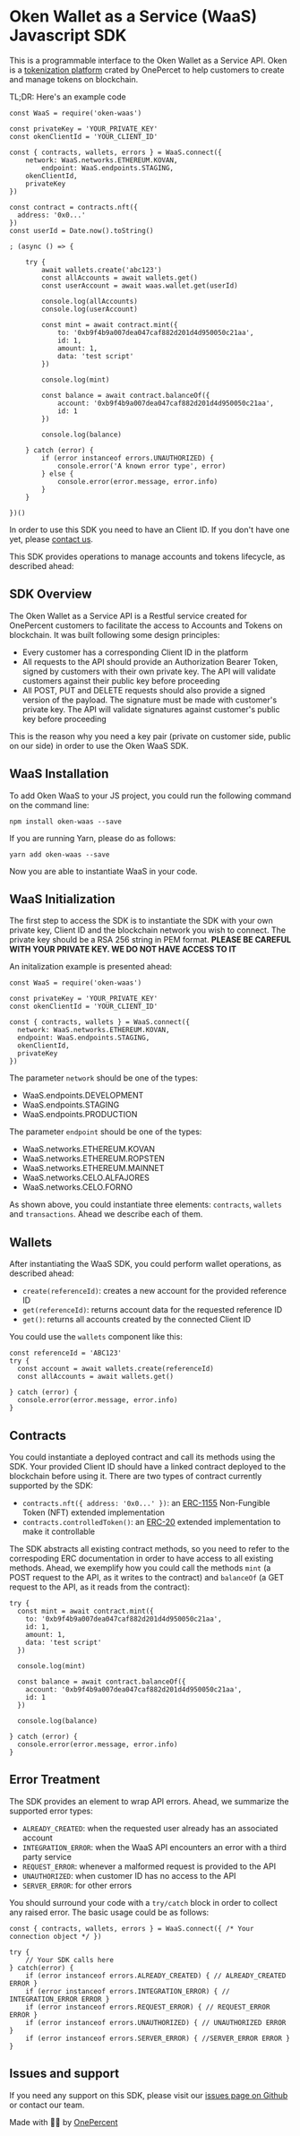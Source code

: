 # Oken Wallet as a Service (WaaS) Javascript SDK

This is a programmable interface to the Oken Wallet as a Service API. Oken is a  [tokenization platform](http://oken.app/)  crated by OnePercet to help customers to create and manage tokens on blockchain.

TL;DR: Here's an example code

```
const WaaS = require('oken-waas')

const privateKey = 'YOUR_PRIVATE_KEY'
const okenClientId = 'YOUR_CLIENT_ID'

const { contracts, wallets, errors } = WaaS.connect({
	network: WaaS.networks.ETHEREUM.KOVAN,
        endpoint: WaaS.endpoints.STAGING,
	okenClientId,
	privateKey
})

const contract = contracts.nft({
  address: '0x0...'
})
const userId = Date.now().toString()

; (async () => {

    try {
        await wallets.create('abc123')
        const allAccounts = await wallets.get()
        const userAccount = await waas.wallet.get(userId)

        console.log(allAccounts)
        console.log(userAccount)

        const mint = await contract.mint({
            to: '0xb9f4b9a007dea047caf882d201d4d950050c21aa',
            id: 1,
            amount: 1,
            data: 'test script'
        })

        console.log(mint)

        const balance = await contract.balanceOf({
            account: '0xb9f4b9a007dea047caf882d201d4d950050c21aa',
            id: 1
        })

        console.log(balance)

    } catch (error) {
        if (error instanceof errors.UNAUTHORIZED) {
            console.error('A known error type', error)
        } else {
            console.error(error.message, error.info)
        }
    }

})()

```

In order to use this SDK you need to have an Client ID. If you don't have one yet, please  [contact us](http://onepercent.io/).

This SDK provides operations to manage accounts and tokens lifecycle, as described ahead:

## [](https://www.npmjs.com/package/oken-waas#sdk-overview)SDK Overview

The Oken Wallet as a Service API is a Restful service created for OnePercent customers to facilitate the access to Accounts and Tokens on blockchain. It was built following some design principles:

-   Every customer has a corresponding Client ID in the platform
-   All requests to the API should provide an Authorization Bearer Token, signed by customers with their own private key. The API will validate customers against their public key before proceeding
-   All POST, PUT and DELETE requests should also provide a signed version of the payload. The signature must be made with customer's private key. The API will validate signatures against customer's public key before proceeding

This is the reason why you need a key pair (private on customer side, public on our side) in order to use the Oken WaaS SDK.

## [](https://www.npmjs.com/package/oken-waas#waas-installation)WaaS Installation

To add Oken WaaS to your JS project, you could run the following command on the command line:

```
npm install oken-waas --save

```

If you are running Yarn, please do as follows:

```
yarn add oken-waas --save

```

Now you are able to instantiate WaaS in your code.

## [](https://www.npmjs.com/package/oken-waas#waas-initialization)WaaS Initialization

The first step to access the SDK is to instantiate the SDK with your own private key, Client ID and the blockchain network you wish to connect. The private key should be a RSA 256 string in PEM format.  **PLEASE BE CAREFUL WITH YOUR PRIVATE KEY. WE DO NOT HAVE ACCESS TO IT**

An initalization example is presented ahead:

```
const WaaS = require('oken-waas')

const privateKey = 'YOUR_PRIVATE_KEY'
const okenClientId = 'YOUR_CLIENT_ID'

const { contracts, wallets } = WaaS.connect({
  network: WaaS.networks.ETHEREUM.KOVAN,
  endpoint: WaaS.endpoints.STAGING,
  okenClientId,
  privateKey
})

```

The parameter  `network`  should be one of the types:

-   WaaS.endpoints.DEVELOPMENT
-   WaaS.endpoints.STAGING
-   WaaS.endpoints.PRODUCTION

The parameter  `endpoint`  should be one of the types:

-   WaaS.networks.ETHEREUM.KOVAN
-   WaaS.networks.ETHEREUM.ROPSTEN
-   WaaS.networks.ETHEREUM.MAINNET
-   WaaS.networks.CELO.ALFAJORES
-   WaaS.networks.CELO.FORNO

As shown above, you could instantiate three elements:  `contracts`,  `wallets` and `transactions`. Ahead we describe each of them.

## [](https://www.npmjs.com/package/oken-waas#wallets)Wallets

After instantiating the WaaS SDK, you could perform wallet operations, as described ahead:

-   `create(referenceId)`: creates a new account for the provided reference ID
-   `get(referenceId)`: returns account data for the requested reference ID
-   `get()`: returns all accounts created by the connected Client ID

You could use the  `wallets`  component like this:

```
const referenceId = 'ABC123'
try {
  const account = await wallets.create(referenceId)
  const allAccounts = await wallets.get()

} catch (error) {
  console.error(error.message, error.info)
}

```

## [](https://www.npmjs.com/package/oken-waas#contracts)Contracts

You could instantiate a deployed contract and call its methods using the SDK. Your provided Client ID should have a linked contract deployed to the blockchain before using it. There are two types of contract currently supported by the SDK:

-   `contracts.nft({ address: '0x0...' })`: an [ERC-1155](https://eips.ethereum.org/EIPS/eip-1155)  Non-Fungible Token (NFT) extended implementation
-   `contracts.controlledToken()`: an [ERC-20](https://eips.ethereum.org/EIPS/eip-20) extended implementation to make it controllable

The SDK abstracts all existing contract methods, so you need to refer to the correspoding ERC documentation in order to have access to all existing methods. Ahead, we exemplify how you could call the methods  `mint`  (a POST request to the API, as it writes to the contract) and  `balanceOf`  (a GET request to the API, as it reads from the contract):

```
try {
  const mint = await contract.mint({
    to: '0xb9f4b9a007dea047caf882d201d4d950050c21aa',
    id: 1,
    amount: 1,
    data: 'test script'
  })

  console.log(mint)

  const balance = await contract.balanceOf({
    account: '0xb9f4b9a007dea047caf882d201d4d950050c21aa',
    id: 1
  })

  console.log(balance)

} catch (error) {
  console.error(error.message, error.info)
}

```
## Error Treatment
The SDK provides an element to wrap API errors. Ahead, we summarize the supported error types:

- ``ALREADY_CREATED``: when the requested user already has an associated account
- ``INTEGRATION_ERROR``: when the WaaS API encounters an error with a third party service
- ``REQUEST_ERROR``: whenever a malformed request is provided to the API
- ``UNAUTHORIZED``: when customer ID has no access to the API
- ``SERVER_ERROR``: for other errors

You should surround your code with a ``try/catch`` block in order to collect any raised error. The basic usage could be as follows:

```
const { contracts, wallets, errors } = WaaS.connect({ /* Your connection object */ })

try {
    // Your SDK calls here
} catch(error) {
    if (error instanceof errors.ALREADY_CREATED) { // ALREADY_CREATED ERROR }
    if (error instanceof errors.INTEGRATION_ERROR) { // INTEGRATION_ERROR ERROR }
    if (error instanceof errors.REQUEST_ERROR) { // REQUEST_ERROR ERROR }
    if (error instanceof errors.UNAUTHORIZED) { // UNAUTHORIZED ERROR }
    if (error instanceof errors.SERVER_ERROR) { //SERVER_ERROR ERROR }
}
```

## [](https://www.npmjs.com/package/oken-waas#issues-and-support)Issues and support

If you need any support on this SDK, please visit our  [issues page on Github](https://github.com/onepercentio/oken-waas-sdk-js/issues)  or contact our team.

Made with 🤘🏾 by  [OnePercent](http://onepercent.io/)
